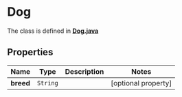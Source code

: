 

# Dog

The class is defined in **[Dog.java](../../src/main/java/org/openapitools/model/Dog.java)**

## Properties

Name | Type | Description | Notes
------------ | ------------- | ------------- | -------------
**breed** | `String` |  |  [optional property]



